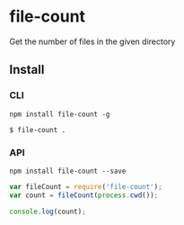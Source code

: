 # file-count

Get the number of files in the given directory

## Install

### CLI

```
npm install file-count -g
```
```
$ file-count .
```

### API

```
npm install file-count --save
```

```js
var fileCount = require('file-count');
var count = fileCount(process.cwd());

console.log(count);
```

